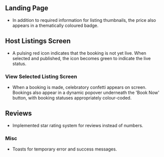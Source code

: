 ## Landing Page
- In addition to required information for listing thumbnails, the price also appears in a thematically coloured badge.
  

## Host Listings Screen
- A pulsing red icon indicates that the booking is not yet live. When selected and published, the icon becomes green to indicate the live status.

### View Selected Listing Screen
- When a booking is made, celebratory confetti appears on screen. Bookings also appear in a dynamic popover underneath the 'Book Now' button, with booking statuses appropriately colour-coded.

## Reviews
- Implemented star rating system for reviews instead of numbers.

### Misc
- Toasts for temporary error and success messages.
